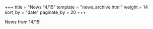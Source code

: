 +++
title = "News 14/15"
template = "news_archive.html"
weight = 14
sort_by = "date"
paginate_by = 20
+++

News from 14/15!


